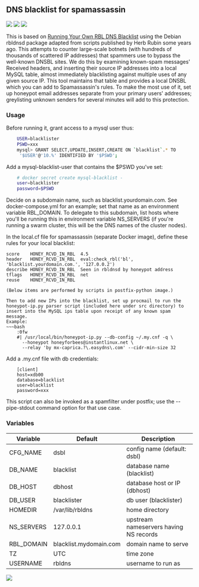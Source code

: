## DNS blacklist for spamassassin
[![](https://images.microbadger.com/badges/version/instantlinux/blacklist.svg)](https://microbadger.com/images/instantlinux/blacklist "Version badge") [![](https://images.microbadger.com/badges/image/instantlinux/blacklist.svg)](https://microbadger.com/images/instantlinux/blacklist "Image badge") [![](https://images.microbadger.com/badges/commit/instantlinux/blacklist.svg)](https://microbadger.com/images/instantlinux/blacklist "Commit badge")

This is based on [Running Your Own RBL DNS Blacklist](http://www.blue-quartz.com/rbl/) using the Debian rbldnsd
package adapted from scripts published by Herb Rubin some years
ago. This attempts to counter large-scale botnets (with hundreds of
thousands of scattered IP addresses) that spammers use to bypass the
well-known DNSBL sites. We do this by examining known-spam messages'
Received headers, and inserting their source IP addresses into a local
MySQL table, almost immediately blacklisting against multiple uses of
any given source IP. This tool maintains that table and provides a
local DNSBL which you can add to Spamassassin's rules. To make the
most use of it, set up honeypot email addresses separate from your
primary users' addresses; greylisting unknown senders for several
minutes will add to this protection.

### Usage
Before running it, grant access to a mysql user thus:
~~~bash
    USER=blacklister
    PSWD=xxx
    mysql> GRANT SELECT,UPDATE,INSERT,CREATE ON `blacklist`.* TO
     '$USER'@'10.%' IDENTIFIED BY '$PSWD';
~~~
Add a mysql-blacklist-user that contains the $PSWD you've set:
~~~bash
    # docker secret create mysql-blacklist -
    user=blacklister
    password=$PSWD
~~~
Decide on a subdomain name, such as blacklist.yourdomain.com. See
docker-compose.yml for an example; set that name as an environment variable
RBL_DOMAIN. To delegate to this subdomain, list hosts where you'll
be running this in environment variable NS_SERVERS (if you're running
a swarm cluster, this will be the DNS names of the cluster nodes).

In the local.cf file for spamassassin (separate Docker image), define
these rules for your local blacklist:

~~~
score    HONEY_RCVD_IN_RBL  4.5
header   HONEY_RCVD_IN_RBL  eval:check_rbl('bl', 'blacklist.yourdomain.com.', '127.0.0.2')
describe HONEY_RCVD_IN_RBL  Seen in rbldnsd by honeypot address
tflags   HONEY_RCVD_IN_RBL  net
reuse    HONEY_RCVD_IN_RBL

(Below items are performed by scripts in postfix-python image.)

Then to add new IPs into the blacklist, set up procmail to run the
honeypot-ip.py parser script (included here under src directory) to
insert into the MySQL ips table upon receipt of any known spam message.
Example:
~~~bash
    :0fw
    #| /usr/local/bin/honeypot-ip.py --db-config ~/.my.cnf -q \
      --honeypot honeyforbees@instantlinux.net \
      --relay 'by mx-caprica.?\.easydns\.com' --cidr-min-size 32
~~~
Add a .my.cnf file with db credentials:
~~~
    [client]
    host=xdb00
    database=blacklist
    user=blacklist
    password=xxx
~~~
This script can also be invoked as a spamfilter under postfix; use
the --pipe-stdout command option for that use case.

### Variables
| Variable | Default | Description |
| -------- | ------- | ----------- |
| CFG_NAME | dsbl | config name (default: dsbl) |
| DB_NAME | blacklist | database name (blacklist) |
| DB_HOST | dbhost | database host or IP (dbhost) |
| DB_USER | blacklister | db user (blacklister) |
| HOMEDIR | /var/lib/rbldns | home directory |
| NS_SERVERS | 127.0.0.1 | upstream nameservers having NS records |
| RBL_DOMAIN | blacklist.mydomain.com | domain name to serve |
| TZ | UTC| time zone |
| USERNAME | rbldns | username to run as |

[![](https://images.microbadger.com/badges/license/instantlinux/blacklist.svg)](https://microbadger.com/images/instantlinux/blacklist "License badge")
